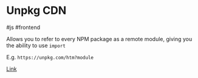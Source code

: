# Unpkg CDN

#js #frontend

Allows you to refer to every NPM package as a remote module, giving you the ability to use `import`

E.g. `https://unpkg.com/htm?module`

[Link](https://unpkg.com)

